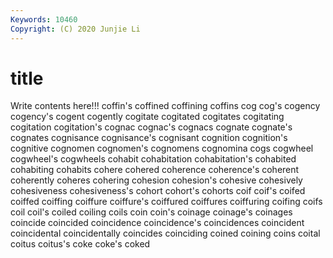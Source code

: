 ```yaml
---
Keywords: 10460
Copyright: (C) 2020 Junjie Li
---
```


# title

Write contents here!!!
coffin's 
coffined 
coffining 
coffins 
cog 
cog's 
cogency
cogency's 
cogent 
cogently 
cogitate 
cogitated 
cogitates 
cogitating 
cogitation 
cogitation's 
cognac
cognac's 
cognacs 
cognate 
cognate's 
cognates 
cognisance 
cognisance's 
cognisant 
cognition 
cognition's
cognitive 
cognomen 
cognomen's 
cognomens 
cognomina 
cogs 
cogwheel 
cogwheel's 
cogwheels 
cohabit
cohabitation 
cohabitation's 
cohabited 
cohabiting 
cohabits 
cohere 
cohered 
coherence 
coherence's 
coherent
coherently 
coheres 
cohering 
cohesion 
cohesion's 
cohesive 
cohesively 
cohesiveness 
cohesiveness's 
cohort
cohort's 
cohorts 
coif 
coif's 
coifed 
coiffed 
coiffing 
coiffure 
coiffure's 
coiffured
coiffures 
coiffuring 
coifing 
coifs 
coil 
coil's 
coiled 
coiling 
coils 
coin
coin's 
coinage 
coinage's 
coinages 
coincide 
coincided 
coincidence 
coincidence's 
coincidences 
coincident
coincidental 
coincidentally 
coincides 
coinciding 
coined 
coining 
coins 
coital 
coitus 
coitus's
coke 
coke's 
coked 
